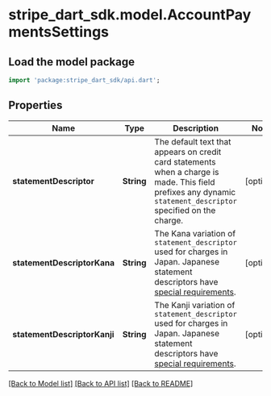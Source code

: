 # stripe_dart_sdk.model.AccountPaymentsSettings

## Load the model package
```dart
import 'package:stripe_dart_sdk/api.dart';
```

## Properties
Name | Type | Description | Notes
------------ | ------------- | ------------- | -------------
**statementDescriptor** | **String** | The default text that appears on credit card statements when a charge is made. This field prefixes any dynamic `statement_descriptor` specified on the charge. | [optional] 
**statementDescriptorKana** | **String** | The Kana variation of `statement_descriptor` used for charges in Japan. Japanese statement descriptors have [special requirements](https://docs.stripe.com/get-started/account/statement-descriptors#set-japanese-statement-descriptors). | [optional] 
**statementDescriptorKanji** | **String** | The Kanji variation of `statement_descriptor` used for charges in Japan. Japanese statement descriptors have [special requirements](https://docs.stripe.com/get-started/account/statement-descriptors#set-japanese-statement-descriptors). | [optional] 

[[Back to Model list]](../README.md#documentation-for-models) [[Back to API list]](../README.md#documentation-for-api-endpoints) [[Back to README]](../README.md)


